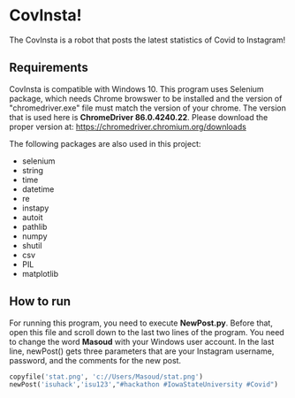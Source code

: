 # CovInsta!
The CovInsta is a robot that posts the latest statistics of Covid to Instagram!

## Requirements
CovInsta is compatible with Windows 10.
This program uses Selenium package, which needs Chrome browswer to be installed and the version of "chromedriver.exe" file must match the version of your chrome. The version that is used here is **ChromeDriver 86.0.4240.22**. Please download the proper version at: https://chromedriver.chromium.org/downloads

The following packages are also used in this project:
- selenium
- string
- time
- datetime
- re
- instapy
- autoit
- pathlib
- numpy
- shutil
- csv
- PIL
- matplotlib


## How to run
For running this program, you need to execute **NewPost.py**. Before that, open this file and scroll down to the last two lines of the program. You need to change the word **Masoud** with your Windows user account.
In the last line, newPost() gets three parameters that are your Instagram username, password, and the comments for the new post.

```python
copyfile('stat.png', 'c://Users/Masoud/stat.png')
newPost('isuhack','isu123',"#hackathon #IowaStateUniversity #Covid")
```
